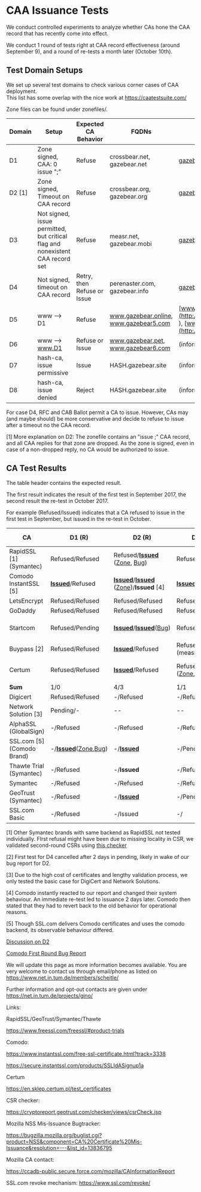 # CAA Issuance Tests

We conduct controlled experiments to analyze whether CAs hone the CAA record that has recently come into effect. 

We conduct 1 round of tests right at CAA record effectiveness (around September 9), and a round of re-tests a month later (October 10th).

## Test Domain Setups

We set up several test domains to check various corner cases of CAA deployment.  
This list has some overlap with the nice work at https://caatestsuite.com/  

Zone files can be found under zonefiles/.

 


| Domain | Setup                                    | Expected CA Behavior        | FQDNs                                  | Zone                                     |
| ------ | ---------------------------------------- | --------------------------- | -------------------------------------- | ---------------------------------------- |
| D1     | Zone signed, CAA: 0 issue ";"            | Refuse                      | crossbear.net, gazebear.net            | [gazebear.net](http://dnsviz.net/d/gazebear.net/Wd9tkA/dnssec/) |
| D2 [1] | Zone signed, Timeout on CAA record       | Refuse                      | crossbear.org, gazebear.org            | [gazebear.org](http://dnsviz.net/d/gazebear.org/Wd9rVw/dnssec/) |
| D3     | Not signed, issue permitted, but critical flag and nonexistent  CAA record set | Refuse                      | measr.net, gazebear.mobi               | [gazebear.mobi](http://dnsviz.net/d/gazebear.mobi/Wd9rQw/dnssec/) |
| D4     | Not signed, timeout on CAA record        | Retry, then Refuse or Issue | perenaster.com, gazebear.info          | [gazebear.info](http://dnsviz.net/d/gazebear.info/Wd9q7g/dnssec/) |
| D5     | www --> D1                               | Refuse                      | www.gazebear.online, www.gazebear5.com | [www.gazebear.online](http://dnsviz.net/d/www.gazebear.online/WeR_8w/dnssec/ ), [www.gazebear5.com](http://dnsviz.net/d/www.gazebear5.com/WeCB8A/dnssec/) |
| D6     | www --> www.D1                           | Refuse or Issue             | www.gazebear.pet, www.gazebear6.com    | (informational test)                     |
| D7     | hash-ca, issue permissive                | Issue                       | HASH.gazebear.site                     | (informational test)                     |
| D8     | hash-ca, issue denied                    | Reject                      | HASH.gazebear.site                     | (informational test)                     |



For case D4, RFC and CAB Ballot permit a CA to issue. However, CAs may (and maybe should) be more conservative and decide to refuse to issue after a timeout no the CAA record.

[1] More explanation on D2: The zonefile contains an "issue ;" CAA record, and all CAA replies for that zone are dropped. As the zone is signed, even in case of a non-dropped reply, no CA would be authorized to issue. 



## CA Test Results 

The table header contains the expected result.

The first result indicates the result of the first test in September 2017, the second result the re-test in October 2017. 

For example (Refused/Issued) indicates that a CA refused to issue in the first test in September, but issued in the re-test in October.



| CA                         | D1 (R)                                   | D2 (R)                                   | D3 (R)                                   | D4 (Any)                                 | D5 (R)                                   | D6 (Any)                                 | D7 (I) / D8 (R) | Contact              |      |
| -------------------------- | ---------------------------------------- | ---------------------------------------- | ---------------------------------------- | ---------------------------------------- | ---------------------------------------- | ---------------------------------------- | --------------- | -------------------- | ---- |
| RapidSSL [1]   (Symantec)  | Refused/Refused                          | Refused/[**Issued**](https://crt.sh/?id=228963368) ([Zone](http://dnsviz.net/d/gazebear.org/Wd3l6g/dnssec/), [Bug](https://bugzilla.mozilla.org/show_bug.cgi?id=1409735)) | Refused/Refused                          | Refused/[Issued](https://crt.sh/?id=228965187) | -/Refused                                | --/Issued                                | Issued          | 13.10.17, 11:43 CEST |      |
| Comodo InstantSSL [5]      | [**Issued**](https://crt.sh/?id=208456003)/Refused | [**Issued**](https://crt.sh/?id=208486485)/[**Issued**](https://crt.sh/?id=229495637) ([Zone](http://dnsviz.net/d/gazebear.org/Wd8zAQ/dnssec/))/**Issued** [4] | [**Issued**](https://crt.sh/?id=208486489)/Refused | [Issued](https://crt.sh/?id=208486495)/[Issued](https://crt.sh/?id=229513301) ([Zone](http://dnsviz.net/d/gazebear.info/Wd9FKQ/dnssec/)) | -/Refused                                | -/Issued                                 | -/Issued        | 13.10.17, 11:47 CEST |      |
| LetsEncrypt                | Refused/Refused                          | Refused/Refused                          | Refused/Refused                          | Refused/Refused                          | -/Refused                                | -/Issued                                 | -/Issued        | No need              |      |
| GoDaddy                    | Refused/Refused                          | Refused/Refused                          | Refused/Refused                          | [Issued](https://crt.sh/?id=208554363)/[Issued](https://crt.sh/?id=235559261) | -/Refused                                | -/Issued                                 | D8: Refused     | No need              |      |
| Startcom                   | Refused/Pending                          | [**Issued**](https://crt.sh/?id=206719317)/[**Issued**](https://crt.sh/?id=229543202)([Bug](https://bugzilla.mozilla.org/show_bug.cgi?id=1409859)) | Refused/Pending                          | Refused/[Issued](https://crt.sh/?id=229552818) | -/[**Issued**](https://crt.sh/?id=232316961)([Zone](http://dnsviz.net/d/www.gazebear.online/WeR_8w/dnssec/),[Bug](https://bugzilla.mozilla.org/show_bug.cgi?id=1409760)) | -/Issued                                 | -/Issued        | 16.10.17, 15:15 CEST |      |
| Buypass [2]                | Refused/Refused                          | [**Issued**](https://crt.sh/?id=208455849)/Refused | Refused/Refused (measr.net)              | Cancelled/[Issued](https://crt.sh/?id=232418634) | -/Refused                                | -/ Refused                               | D8: Refused     | No need              |      |
| Certum                     | Refused/Refused                          | [**Issued**](https://crt.sh/?id=209378608)/Refused | Refused/[**Issued**](https://crt.sh/?id=229822803) ([Zone](http://dnsviz.net/d/gazebear.mobi/Wd9rQw/dnssec/),[Bug](https://bugzilla.mozilla.org/show_bug.cgi?id=1409764)) | [Issued](https://crt.sh/?id=209403143)/[Issued](https://crt.sh/?id=232400028) | -/[**Issued**](https://crt.sh/?id=230122233) ([Zone](http://dnsviz.net/d/www.gazebear.online/Wd9tig/dnssec/), [Bug](https://bugzilla.mozilla.org/show_bug.cgi?id=1409766)) | -/Issued                                 | -/Issued        | 16.10.17, 14:16 CEST |      |
| **Sum**                    | 1/0                                      | 4/3                                      | 1/1                                      | 3/6                                      | -/2                                      | -/6                                      | informational   |                      |      |
| Digicert                   | Refused/Refused                          | -/Refused                                | -/Refused                                | -/[Issued](https://crt.sh/?id=237690793) | -/Refused                                | -/[Issued](https://crt.sh/?id=237727659) | -/Issued        | No need              |      |
| Network Solution [3]       | Pending/-                                | --                                       | --                                       | --                                       |                                          |                                          |                 |                      |      |
| AlphaSSL (GlobalSign)      | -/Refused                                | -/Refused                                | -/Refused                                | [Issued](https://crt.sh/?id=235021505)   | -/Refused                                | -/[Issued](https://crt.sh/?id=235045693) | -/D8: Refused   | No need              |      |
| SSL.com [5] (Comodo Brand) | -/[**Issued**](https://crt.sh/?id=235543115)([Zone](http://dnsviz.net/d/gazebear.net/WefzKQ/dnssec/),[Bug](https://bugzilla.mozilla.org/show_bug.cgi?id=1410834)) | -/[**Issued**](https://crt.sh/?id=235555542) | -/Pending                                | -/[Issued](https://crt.sh/?id=237694030) | -/Pending                                | -/[Issued](https://crt.sh/?id=235545597) | -/Issued        |                      |      |
| Thawte Trial (Symantec)    | -/Refused                                | -/**Issued**                             | -/Refused                                | -/Issued                                 | -/Refused                                | -/Issued                                 | -/Issued        | not CT compatible    |      |
| Symantec                   | -/Refused                                | -/Refused                                | -/Refused                                | -/[Issued](https://crt.sh/?id=240078353) | -/Refused                                | -/[Issued](https://crt.sh/?id=240078255) | -/Issued        | No need              |      |
| GeoTrust (Symantec)        | -/Refused                                | -/[**Issued**](https://crt.sh/?id=237693424) | -/Pending                                | -/[Issued](https://crt.sh/?id=237717583) | -/Refused                                | -/[Issued](https://crt.sh/?id=237717584) | -/tested above  |                      |      |
| SSL.com Basic              | -/Refused                                | -/Issued                                 | -/                                       | -/                                       | -/                                       | -/                                       | -/              | Comodo reseller      |      |



[1] Other Symantec brands with same backend as RapidSSL not tested individually. FIrst refusal might have been due to missing locality in CSR, we validated second-round CSRs using [this checker](https://cryptoreport.geotrust.com/checker/views/csrCheck.jsp)

[2] First test for D4 cancelled after 2 days in pending, likely in wake of our bug report for D2. 

[3] Due to the high cost of certificates and lengthy validation process, we only tested the basic case for DigiCert and Network Solutions.

[4] Comodo instantly reacted to our report and changed their system behaviour. An immediate re-test led to issuance 2 days later. Comodo then stated that they had to revert back to the old behavior for operational reasons.  

[5] Though SSL.com delivers Comodo certificates and uses the comodo backend, its observable behaviour differed.



[Discussion on D2](https://groups.google.com/forum/#!topic/mozilla.dev.security.policy/-o-qkJzPe5Q)

[Comodo First Round Bug Report](https://bugzilla.mozilla.org/show_bug.cgi?id=1398545)



We will update this page as more information becomes available.
You are very welcome to contact us through email/phone as listed on https://www.net.in.tum.de/members/scheitle/

Further information and opt-out contacts are given under https://net.in.tum.de/projects/gino/



Links:

RapidSSL/GeoTrust/Symantec/Thawte

https://www.freessl.com/freessl/#product-trials

Comodo:

https://www.instantssl.com/free-ssl-certificate.html?track=3338

https://secure.instantssl.com/products/SSLIdASignup1a

Certum

https://en.sklep.certum.pl/test_certificates

CSR checker:

https://cryptoreport.geotrust.com/checker/views/csrCheck.jsp



Mozilla NSS Mis-Issuance Bugtracker:

https://bugzilla.mozilla.org/buglist.cgi?product=NSS&component=CA%20Certificate%20Mis-Issuance&resolution=---&list_id=13836795



Mozilla CA contact:

https://ccadb-public.secure.force.com/mozilla/CAInformationReport



SSL.com revoke mechanism: https://www.ssl.com/revoke/